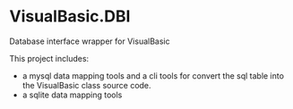 # VisualBasic.DBI
Database interface wrapper for VisualBasic

This project includes:

+ a mysql data mapping tools and a cli tools for convert the sql table into the VisualBasic class source code.
+ a sqlite data mapping tools
